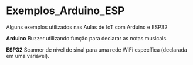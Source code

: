 # Exemplos_Arduino_ESP
    
Alguns exemplos utilizados nas Aulas de IoT com Arduino e ESP32

**Arduino**
Buzzer utilizando função para declarar as notas musicais.

**ESP32**
Scanner de nível de sinal para uma rede WiFi específica (declarada em uma variável).
